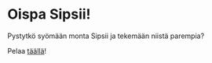 # Oispa Sipsii!
Pystytkö syömään monta Sipsii ja tekemään niistä parempia?

Pelaa [täällä](https://lekagh.github.io/Oispa-Sipsii/)!

